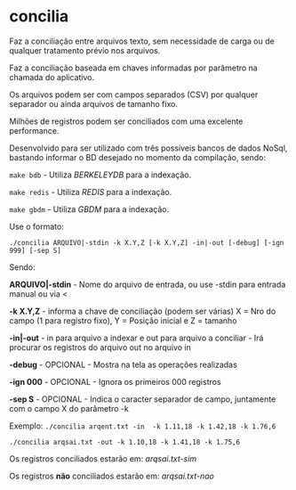 # concilia

Faz a conciliação entre arquivos texto, sem necessidade de carga ou de qualquer tratamento prévio nos arquivos.

Faz a conciliação baseada em chaves informadas por parâmetro na chamada do aplicativo.

Os arquivos podem ser com campos separados (CSV) por qualquer separador ou ainda arquivos de tamanho fixo.

Milhões de registros podem ser conciliados com uma excelente performance.

Desenvolvido para ser utilizado com três possíveis bancos de dados NoSql, bastando informar o BD desejado no momento da compilação, sendo:

`make bdb` - Utiliza *BERKELEYDB* para a indexação.

`make redis` - Utiliza *REDIS* para a indexação.

`make gbdm` - Utiliza *GBDM* para a indexação.

Use o formato:

`./concilia ARQUIVO|-stdin -k X.Y,Z [-k X.Y,Z] -in|-out [-debug] [-ign 999] [-sep S]`

Sendo:

   **ARQUIVO|-stdin** - Nome do arquivo de entrada, ou use -stdin para entrada manual ou via <
   
   **-k X.Y,Z** - informa a chave de conciliação (podem ser várias) X = Nro do campo (1 para registro fixo), Y = Posição inicial e Z = tamanho
   
   **-in|-out** - in para arquivo a indexar e out para arquivo a conciliar - Irá procurar os registros do arquivo out no arquivo in
   
   **-debug** - OPCIONAL - Mostra na tela as operações realizadas
   
   **-ign 000** - OPCIONAL - Ignora os primeiros 000 registros
   
   **-sep S** - OPCIONAL - Indica o caracter separador de campo, juntamente com o campo X do parâmetro -k
   
   
Exemplo:
   `./concilia arqent.txt -in  -k 1.11,18 -k 1.42,18 -k 1.76,6`
   
   `./concilia arqsai.txt -out -k 1.10,18 -k 1.41,18 -k 1.75,6`
   
   Os registros conciliados estarão em:
      *arqsai.txt-sim*
      
   Os registros **não** conciliados estarão em:
      *arqsai.txt-nao*
